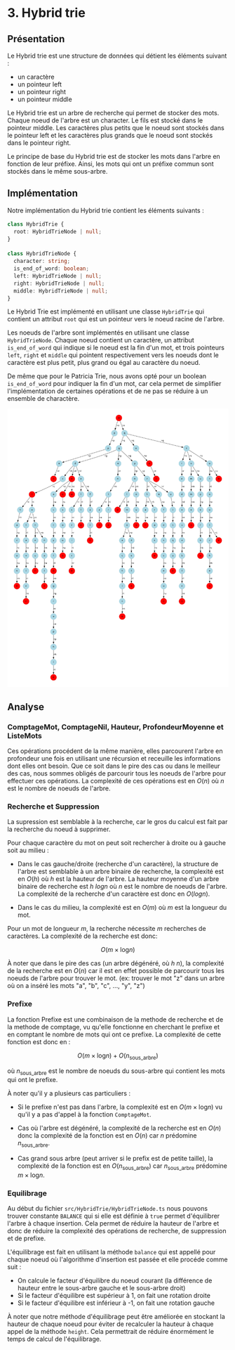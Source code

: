 

# 3. Hybrid trie


## Présentation


Le Hybrid trie est une structure de données qui détient les éléments suivant :

- un caractère
- un pointeur left
- un pointeur right
- un pointeur middle

Le Hybrid trie est un arbre de recherche qui permet de stocker des mots. Chaque noeud de l'arbre est un character. Le fils est stocké dans le pointeur middle. Les caractères plus petits que le noeud sont stockés dans le pointeur left et les caractères plus grands que le noeud sont stockés dans le pointeur right.

Le principe de base du Hybrid trie est de stocker les mots dans l'arbre en fonction de leur préfixe. Ainsi, les mots qui ont un préfixe commun sont stockés dans le même sous-arbre.


## Implémentation


Notre implémentation du Hybrid trie contient les éléments suivants :

```typescript
class HybridTrie {
  root: HybridTrieNode | null;
}

class HybridTrieNode {
  character: string;
  is_end_of_word: boolean;
  left: HybridTrieNode | null;
  right: HybridTrieNode | null;
  middle: HybridTrieNode | null;
}
```

Le Hybrid Trie est implémenté en utilisant une classe `HybridTrie` qui contient un attribut `root` qui est un pointeur vers le noeud racine de l'arbre.

Les noeuds de l'arbre sont implémentés en utilisant une classe `HybridTrieNode`. Chaque noeud contient un caractère, un attribut `is_end_of_word` qui indique si le noeud est la fin d'un mot, et trois pointeurs `left`, `right` et `middle` qui pointent respectivement vers les noeuds dont le caractère est plus petit, plus grand ou égal au caractère du noeud.

De même que pour le Patricia Trie, nous avons opté pour un boolean `is_end_of_word` pour indiquer la fin d'un mot, car cela permet de simplifier l'implémentation de certaines opérations et de ne pas se réduire à un ensemble de charactère. 

![Arbre représentant l'exemple de base avec un Hybrid Trie](./imgs/exemple_base_hybrid_trie_page.jpg)


## Analyse


### ComptageMot, ComptageNil, Hauteur, ProfondeurMoyenne et ListeMots


Ces opérations procédent de la même manière, elles parcourent l'arbre en profondeur une fois en utilisant une récursion et receuille les informations dont elles ont besoin. 
Que ce soit dans le pire des cas ou dans le meilleur des cas, nous sommes obligés de parcourir tous les noeuds de l'arbre pour effectuer ces opérations.
La complexité de ces opérations est en $O(n)$ où $n$ est le nombre de noeuds de l'arbre.


### Recherche et Suppression


La supression est semblable à la recherche, car le gros du calcul est fait par la recherche du noeud à supprimer.

Pour chaque caractère du mot on peut soit rechercher à droite ou à gauche soit au milieu :

- Dans le cas gauche/droite (recherche d'un caractère), la structure de l'arbre est semblable à un arbre binaire de recherche, la complexité est en $O(h)$ où $h$ est la hauteur de l'arbre. La hauteur moyenne d'un arbre binaire de recherche est $h ~ log n$ où $n$ est le nombre de noeuds de l'arbre. La complexité de la recherche d'un caractère est donc en $O(log n)$.

- Dans le cas du milieu, la complexité est en $O(m)$ où $m$ est la longueur du mot.

Pour un mot de longueur $m$, la recherche nécessite $m$ recherches de caractères. La complexité de la recherche est donc:

$$ O(m \times \text{log}  n) $$

À noter que dans le pire des cas (un arbre dégénéré, où $h ~ n$), la complexité de la recherche est en $O(n)$ car il est en effet possible de parcourir tous les noeuds de l'arbre pour trouver le mot. (ex: trouver le mot "z" dans un arbre où on a inséré les mots "a", "b", "c", ..., "y", "z")

### Prefixe

La fonction Prefixe est une combinaison de la methode de recherche et de la methode de comptage, vu qu'elle fonctionne en cherchant le prefixe et en comptant le nombre de mots qui ont ce prefixe. La complexité de cette fonction est donc en :

$$ O(m \times \text{log}  n) + O(n_\text{sous_arbre}) $$

où $n_\text{sous_arbre}$ est le nombre de noeuds du sous-arbre qui contient les mots qui ont le prefixe.

À noter qu'il y a plusieurs cas particuliers :

- Si le prefixe n'est pas dans l'arbre, la complexité est en $O(m \times \text{log} n)$ vu qu'il y a pas d'appel à la fonction `ComptageMot`.

- Cas où l'arbre est dégénéré, la complexité de la recherche est en $O(n)$ donc la complexité de la fonction est en $O(n)$ car $n$ prédomine $n_\text{sous_arbre}$.

- Cas grand sous arbre (peut arriver si le prefix est de petite taille), la complexité de la fonction est en $O(n_\text{sous_arbre})$ car $n_\text{sous_arbre}$ prédomine $m \times \text{log} n$.

### Equilibrage

Au début du fichier `src/HybridTrie/HybridTrieNode.ts` nous pouvons trouver constante `BALANCE` qui si elle est définie à `true` permet d'équilibrer l'arbre à chaque insertion. Cela permet de réduire la hauteur de l'arbre et donc de réduire la complexité des opérations de recherche, de suppression et de prefixe.

L'équilibrage est fait en utilisant la méthode `balance` qui est appellé pour chaque noeud où l'algorithme d'insertion est passée et elle procéde comme suit :

- On calcule le facteur d'équilibre du noeud courant (la différence de hauteur entre le sous-arbre gauche et le sous-arbre droit)
- Si le facteur d'équilibre est supérieur à 1, on fait une rotation droite
- Si le facteur d'équilibre est inférieur à -1, on fait une rotation gauche

À noter que notre méthode d'équilibrage peut être améliorée en stockant la hauteur de chaque noeud pour éviter de recalculer la hauteur à chaque appel de la méthode `height`. Cela permettrait de réduire énormément le temps de calcul de l'équilibrage.


